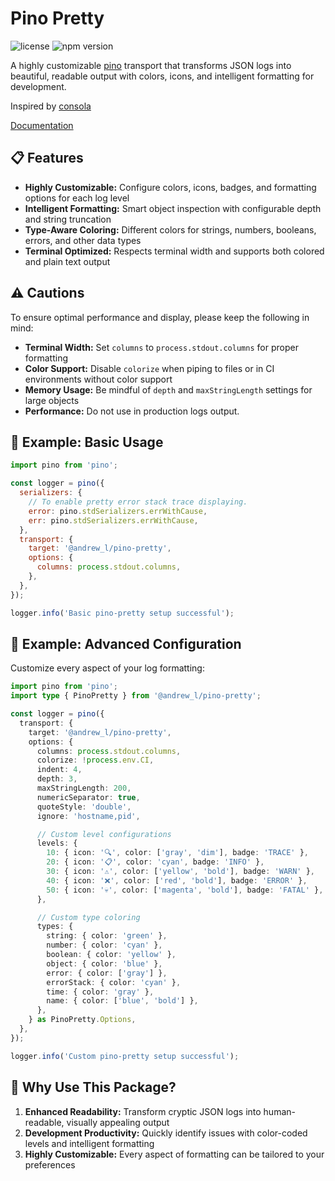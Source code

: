 # Pino Pretty

![license](https://img.shields.io/npm/l/%40andrew_l%2Fpino-pretty)
![npm version](https://img.shields.io/npm/v/%40andrew_l%2Fpino-pretty)

A highly customizable [pino](https://www.npmjs.com/package/pino) transport that transforms JSON logs into beautiful, readable output with colors, icons, and intelligent formatting for development.

Inspired by [consola](https://www.npmjs.com/package/consola)

[Documentation](https://your-docs-url.com/@andrew_l/pino-pretty/)

<!-- install placeholder -->

## 📋 Features

- **Highly Customizable:** Configure colors, icons, badges, and formatting options for each log level
- **Intelligent Formatting:** Smart object inspection with configurable depth and string truncation
- **Type-Aware Coloring:** Different colors for strings, numbers, booleans, errors, and other data types
- **Terminal Optimized:** Respects terminal width and supports both colored and plain text output

## ⚠️ Cautions

To ensure optimal performance and display, please keep the following in mind:

- **Terminal Width:** Set `columns` to `process.stdout.columns` for proper formatting
- **Color Support:** Disable `colorize` when piping to files or in CI environments without color support
- **Memory Usage:** Be mindful of `depth` and `maxStringLength` settings for large objects
- **Performance:** Do not use in production logs output.

## 🚀 Example: Basic Usage

```js
import pino from 'pino';

const logger = pino({
  serializers: {
    // To enable pretty error stack trace displaying.
    error: pino.stdSerializers.errWithCause,
    err: pino.stdSerializers.errWithCause,
  },
  transport: {
    target: '@andrew_l/pino-pretty',
    options: {
      columns: process.stdout.columns,
    },
  },
});

logger.info('Basic pino-pretty setup successful');
```

## 🚀 Example: Advanced Configuration

Customize every aspect of your log formatting:

```typescript
import pino from 'pino';
import type { PinoPretty } from '@andrew_l/pino-pretty';

const logger = pino({
  transport: {
    target: '@andrew_l/pino-pretty',
    options: {
      columns: process.stdout.columns,
      colorize: !process.env.CI,
      indent: 4,
      depth: 3,
      maxStringLength: 200,
      numericSeparator: true,
      quoteStyle: 'double',
      ignore: 'hostname,pid',

      // Custom level configurations
      levels: {
        10: { icon: '🔍', color: ['gray', 'dim'], badge: 'TRACE' },
        20: { icon: '📋', color: 'cyan', badge: 'INFO' },
        30: { icon: '⚠️', color: ['yellow', 'bold'], badge: 'WARN' },
        40: { icon: '❌', color: ['red', 'bold'], badge: 'ERROR' },
        50: { icon: '💀', color: ['magenta', 'bold'], badge: 'FATAL' },
      },

      // Custom type coloring
      types: {
        string: { color: 'green' },
        number: { color: 'cyan' },
        boolean: { color: 'yellow' },
        object: { color: 'blue' },
        error: { color: ['gray'] },
        errorStack: { color: 'cyan' },
        time: { color: 'gray' },
        name: { color: ['blue', 'bold'] },
      },
    } as PinoPretty.Options,
  },
});

logger.info('Custom pino-pretty setup successful');
```

## 🤔 Why Use This Package?

1. **Enhanced Readability:** Transform cryptic JSON logs into human-readable, visually appealing output
2. **Development Productivity:** Quickly identify issues with color-coded levels and intelligent formatting
3. **Highly Customizable:** Every aspect of formatting can be tailored to your preferences
